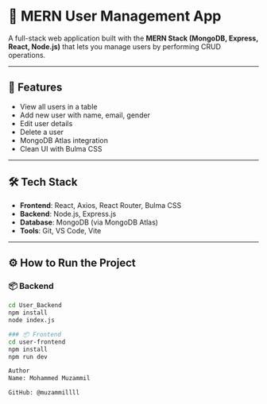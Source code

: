 # 👥 MERN User Management App

A full-stack web application built with the **MERN Stack (MongoDB, Express, React, Node.js)** that lets you manage users by performing CRUD operations.

---

## 🚀 Features

- View all users in a table
- Add new user with name, email, gender
- Edit user details
- Delete a user
- MongoDB Atlas integration
- Clean UI with Bulma CSS

---

## 🛠️ Tech Stack

- **Frontend**: React, Axios, React Router, Bulma CSS
- **Backend**: Node.js, Express.js
- **Database**: MongoDB (via MongoDB Atlas)
- **Tools**: Git, VS Code, Vite

---

## ⚙️ How to Run the Project

### 📦 Backend

```bash
cd User_Backend
npm install
node index.js

### 📦 Frontend
cd user-frontend
npm install
npm run dev

Author
Name: Mohammed Muzammil

GitHub: @muzammillll